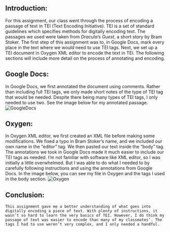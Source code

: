 ## Introduction:
For this assignment, our class went through the process of encoding a passage of text in TEI (Text Encoding Initiative). TEI is a set of standard guidelines which specifies methods for digitally encoding text.
The passages we used were taken from _Dracula’s Guest_, a short story by Bram Stoker. The first step of this assignment was to, in Google Docs, mark every place in the text where we would need to use TEI tags. Next, we set up a TEI document in Oxygen XML editor to encode the text in TEI. The following sections will include more detail on the process of annotating and encoding.

## Google Docs:
In Google Docs, we first annotated the document using comments. Rather than including full TEI tags, we only made short notes of the type of TEI tag that would be needed. Despite there being many types of TEI tags, I only needed to use two. See the image below for my annotated passage.
![GoogleDocs](https://jubransamra.github.io/Jublog/images/Passage.png)

## Oxygen:
In Oxygen XML editor, we first created an XML file before making some modifications. We fixed a typo in Bram Stoker’s name, and we included our own name in the “editor” tag. We then pasted our text inside the “body” tag. 
The annotations we took in Google Docs made it much easier to include our TEI tags as needed. I’m not familiar with software like XML editor, so I was initially a little overwhelmed. But I was able to do what I needed to by carefully following instructions and using the annotations from Google Docs. In the image below, you can see my file in Oxygen and the tags I used in the body section.
 ![Oxygen](https://jubransamra.github.io/Jublog/images/OxygenSC.png)
 
## Conclusion:
	This assignment gave me a better understanding of what goes into digitally encoding a piece of text. With plenty of instructions, it wasn’t so hard to learn the very basics of TEI. However, I do think my passage of text was easier to encode than many of my classmates’. The tags I had to use weren’t very complex, and I only needed a handful.
